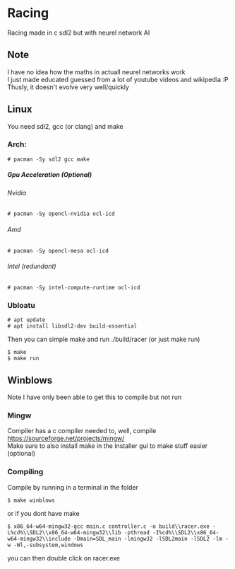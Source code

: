 # Racing
Racing made in c sdl2 but with neurel network AI

## Note
I have no idea how the maths in actuall neurel networks work  
I just made educated guessed from a lot of youtube videos and wikipedia :P  
Thusly, it doesn't evolve very well/quickly

## Linux
You need sdl2, gcc (or clang) and make

### Arch:
    # pacman -Sy sdl2 gcc make
##### Gpu Acceleration (Optional)
###### Nvidia 
    # pacman -Sy opencl-nvidia ocl-icd
###### Amd
    # pacman -Sy opencl-mesa ocl-icd
###### Intel (redundant)
    # pacman -Sy intel-compute-runtime ocl-icd
### Ubloatu
    # apt update
    # apt install libsdl2-dev build-essential
Then you can simple make and run ./build/racer (or just make run)  

    $ make
    $ make run
## Winblows  

Note I have only been able to get this to compile but not run

### Mingw
Compiler has a c compiler needed to, well, compile  
https://sourceforge.net/projects/mingw/  
Make sure to also install make in the installer gui to make stuff easier (optional)  

### Compiling
Compile by running in a terminal in the folder  

    $ make winblows
or if you dont have make  

    $ x86_64-w64-mingw32-gcc main.c controller.c -o build\\racer.exe -L%cd%\\SDL2\\x86_64-w64-mingw32\\lib -pthread -I%cd%\\SDL2\\x86_64-w64-mingw32\\include -Dmain=SDL_main -lmingw32 -lSDL2main -lSDL2 -lm -w -Wl,-subsystem,windows
you can then double click on racer.exe
